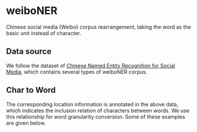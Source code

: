 # weiboNER
Chinese social media (Weibo) corpus rearrangement, taking the word as the basic unit instead of character.
## Data source
We follow the dataset of [Chinese Named Entity Recognition for Social Media](https://github.com/hltcoe/golden-horse), which contains several types of weiboNER corpus. 
## Char to Word
The corresponding location information is annotated in the above data, which indicates the inclusion relation of characters between words. We use this relationship for word granularity conversion. Some of these examples are given below.

